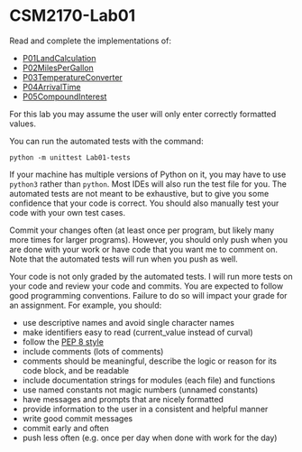 # CSM2170-Lab01

Read and complete the implementations of:
* [P01LandCalculation](P01LandCalculation.py)
* [P02MilesPerGallon](P02MilesPerGallon.py)
* [P03TemperatureConverter](P03TemperatureConverter.py)
* [P04ArrivalTime](P04ArrivalTime.py)
* [P05CompoundInterest](P05CompoundInterest.py)

For this lab you may assume the user will only enter correctly formatted values.

You can run the automated tests with the command:
```
python -m unittest Lab01-tests
```
If your machine has multiple versions of Python on it, you may have to use `python3` rather than `python`. Most IDEs
will also run the test file for you. The automated tests are not meant to be exhaustive, but to give you some confidence
that your code is correct. You should also manually test your code with your own test cases.

Commit your changes often (at least once per program, but likely many more times for larger programs). However, you
should only push when you are done with your work or have code that you want me to comment on. Note that the automated
tests will run when you push as well.

Your code is not only graded by the automated tests. I will run more tests on your code and review your code and
commits. You are expected to follow good programming conventions. Failure to do so will impact your grade for an
assignment. For example, you should:
* use descriptive names and avoid single character names
* make identifiers easy to read (current_value instead of curval)
* follow the [PEP 8 style](https://pep8.org/)
* include comments (lots of comments)
* comments should be meaningful, describe the logic or reason for its code block, and be readable
* include documentation strings for modules (each file) and functions
* use named constants not magic numbers (unnamed constants)
* have messages and prompts that are nicely formatted
* provide information to the user in a consistent and helpful manner
* write good commit messages
* commit early and often
* push less often (e.g. once per day when done with work for the day)
